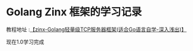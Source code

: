 # Golang Zinx 框架的学习记录

教程地址 :[【zinx-Golang轻量级TCP服务器框架(适合Go语言自学-深入浅出)】](https://www.bilibili.com/video/BV1wE411d7th/?p=13&share_source=copy_web&vd_source=bb466096ad95e64b8141b96466d5f1f1)

现在1.0学习完成